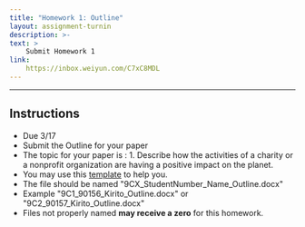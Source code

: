 ```yaml
---
title: "Homework 1: Outline"
layout: assignment-turnin
description: >-
text: >
    Submit Homework 1
link: 
    https://inbox.weiyun.com/C7xC8MDL
---
```

---
## Instructions
- Due 3/17
- Submit the Outline for your paper
- The topic for your paper is : 1. Describe how the activities of a charity or a nonprofit organization are having a positive impact on the planet.
- You may use this [template](https://docs.google.com/document/d/1jJ1I3RN_AV6b9VUM05b3xTTIa2pSB63J/edit?usp=share_link&ouid=106340071982720803011&rtpof=true&sd=true) to help you.
- The file should be named "9CX_StudentNumber_Name_Outline.docx"
- Example "9C1_90156_Kirito_Outline.docx" or "9C2_90157_Kirito_Outline.docx"
- Files not properly named **may receive a zero** for this homework. 
